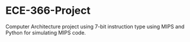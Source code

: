 # ECE-366-Project
Computer Architecture project using 7-bit instruction type using MIPS and Python for simulating MIPS code.
